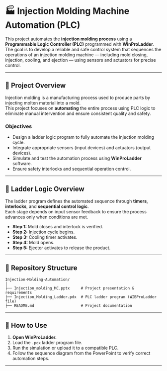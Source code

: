 # 🏭 Injection Molding Machine Automation (PLC)

This project automates the **injection molding process** using a **Programmable Logic Controller (PLC)** programmed with **WinProLadder**.  
The goal is to develop a reliable and safe control system that sequences the operations of an injection molding machine — including mold closing, injection, cooling, and ejection — using sensors and actuators for precise control.

---

## 📘 Project Overview

Injection molding is a manufacturing process used to produce parts by injecting molten material into a mold.  
This project focuses on **automating** the entire process using PLC logic to eliminate manual intervention and ensure consistent quality and safety.

### Objectives
- Design a ladder logic program to fully automate the injection molding cycle.
- Integrate appropriate sensors (input devices) and actuators (output devices).
- Simulate and test the automation process using **WinProLadder** software.
- Ensure safety interlocks and sequential operation control.

---

## 🧩 Ladder Logic Overview

The ladder program defines the automated sequence through **timers**, **interlocks**, and **sequential control logic**.  
Each stage depends on input sensor feedback to ensure the process advances only when conditions are met.  

- **Step 1:** Mold closes and interlock is verified.  
- **Step 2:** Injection cycle begins.  
- **Step 3:** Cooling timer activates.  
- **Step 4:** Mold opens.  
- **Step 5:** Ejector activates to release the product.

---

## 📂 Repository Structure

```
Injection-Molding-Automation/
│
├── Injection_molding_MC.pptx     # Project presentation & requirements
├── Injection_Molding_Ladder.pdx  # PLC ladder program (WIBProLadder file)
├── README.md                     # Project documentation
```

---

## 🧠 How to Use

1. **Open WinProLadder.**  
2. Load the `.pdx` ladder program file.  
3. Run the simulation or upload it to a compatible PLC.  
4. Follow the sequence diagram from the PowerPoint to verify correct automation steps.

---
